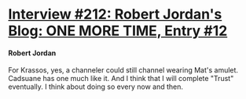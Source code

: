 # [Interview #212: Robert Jordan's Blog: ONE MORE TIME, Entry #12](https://www.theoryland.com/intvmain.php?i=212#12)

#### Robert Jordan

For Krassos, yes, a channeler could still channel wearing Mat's amulet. Cadsuane has one much like it. And I think that I will complete "Trust" eventually. I think about doing so every now and then.

